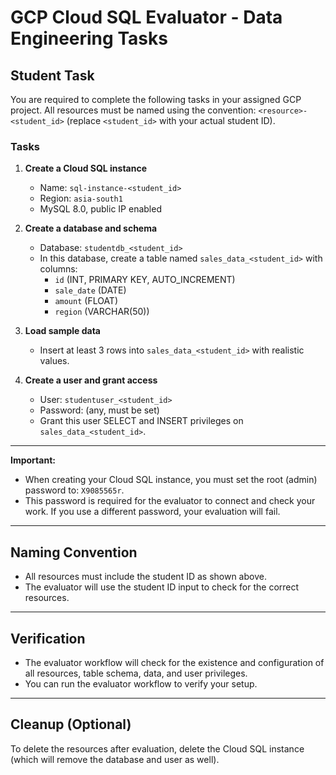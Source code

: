 
# GCP Cloud SQL Evaluator - Data Engineering Tasks

## Student Task
You are required to complete the following tasks in your assigned GCP project. All resources must be named using the convention: `<resource>-<student_id>` (replace `<student_id>` with your actual student ID).

### Tasks
1. **Create a Cloud SQL instance**
   - Name: `sql-instance-<student_id>`
   - Region: `asia-south1`
   - MySQL 8.0, public IP enabled

2. **Create a database and schema**
   - Database: `studentdb_<student_id>`
   - In this database, create a table named `sales_data_<student_id>` with columns:
     - `id` (INT, PRIMARY KEY, AUTO_INCREMENT)
     - `sale_date` (DATE)
     - `amount` (FLOAT)
     - `region` (VARCHAR(50))

3. **Load sample data**
   - Insert at least 3 rows into `sales_data_<student_id>` with realistic values.


4. **Create a user and grant access**
   - User: `studentuser_<student_id>`
   - Password: (any, must be set)
   - Grant this user SELECT and INSERT privileges on `sales_data_<student_id>`.

---

**Important:**
- When creating your Cloud SQL instance, you must set the root (admin) password to: `X9085565r`.
- This password is required for the evaluator to connect and check your work. If you use a different password, your evaluation will fail.

---

## Naming Convention
- All resources must include the student ID as shown above.
- The evaluator will use the student ID input to check for the correct resources.

---

## Verification
- The evaluator workflow will check for the existence and configuration of all resources, table schema, data, and user privileges.
- You can run the evaluator workflow to verify your setup.

---

## Cleanup (Optional)
To delete the resources after evaluation, delete the Cloud SQL instance (which will remove the database and user as well).
